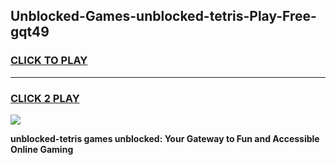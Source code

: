 
## Unblocked-Games-unblocked-tetris-Play-Free-gqt49
<h3>
<a href="https://premium76.site?title=unblocked-tetris&ref=10A">CLICK TO PLAY</a></h3>
<hr>

<h3>
<a href="https://premium76.site?title=unblocked-tetris&ref=10A">CLICK 2 PLAY</a>
  
</h3>

<a href="https://premium76.site?title=unblocked-tetris&ref=10A"><img src="https://clearcache.store/games.png"></a>


**unblocked-tetris games unblocked: Your Gateway to Fun and Accessible Online Gaming**
